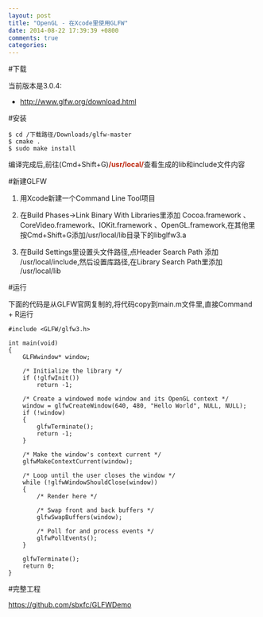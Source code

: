```yaml
---
layout: post
title: "OpenGL - 在Xcode里使用GLFW"
date: 2014-08-22 17:39:39 +0800
comments: true
categories: 
---
```


#下载


当前版本是3.0.4: 

- <http://www.glfw.org/download.html>

#安装

	$ cd /下载路径/Downloads/glfw-master
	$ cmake .
	$ sudo make install

编译完成后,前往(Cmd+Shift+G)<font color="#bd260d">**/usr/local/**</font>查看生成的lib和include文件内容<br>

#新建GLFW

1. 用Xcode新建一个Command Line Tool项目

2. 在Build Phases->Link Binary With Libraries里添加 Cocoa.framework 、 CoreVideo.framework、IOKit.framework 、OpenGL.framework,在其他里按Cmd+Shift+G添加/usr/local/lib目录下的libglfw3.a

3. 在Build Settings里设置头文件路径,点Header Search Path 添加 /usr/local/include,然后设置库路径,在Library Search Path里添加 /usr/local/lib


#运行


下面的代码是从GLFW官网复制的,将代码copy到main.m文件里,直接Command + R运行

	#include <GLFW/glfw3.h>

	int main(void)
	{
	    GLFWwindow* window;
	
	    /* Initialize the library */
	    if (!glfwInit())
	        return -1;
	
	    /* Create a windowed mode window and its OpenGL context */
	    window = glfwCreateWindow(640, 480, "Hello World", NULL, NULL);
	    if (!window)
	    {
	        glfwTerminate();
	        return -1;
	    }
	
	    /* Make the window's context current */
	    glfwMakeContextCurrent(window);
	
	    /* Loop until the user closes the window */
	    while (!glfwWindowShouldClose(window))
	    {
	        /* Render here */
	
	        /* Swap front and back buffers */
	        glfwSwapBuffers(window);
	
	        /* Poll for and process events */
	        glfwPollEvents();
	    }
	
	    glfwTerminate();
	    return 0;
	}
	
#完整工程

<https://github.com/sbxfc/GLFWDemo>
